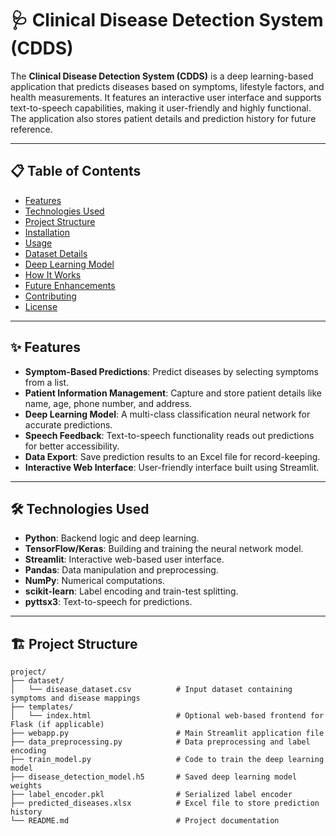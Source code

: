 # 🩺 Clinical Disease Detection System (CDDS)

The **Clinical Disease Detection System (CDDS)** is a deep learning-based application that predicts diseases based on symptoms, lifestyle factors, and health measurements. It features an interactive user interface and supports text-to-speech capabilities, making it user-friendly and highly functional. The application also stores patient details and prediction history for future reference.

---

## 📋 Table of Contents
- [Features](#features)
- [Technologies Used](#technologies-used)
- [Project Structure](#project-structure)
- [Installation](#installation)
- [Usage](#usage)
- [Dataset Details](#dataset-details)
- [Deep Learning Model](#deep-learning-model)
- [How It Works](#how-it-works)
- [Future Enhancements](#future-enhancements)
- [Contributing](#contributing)
- [License](#license)

---

## ✨ Features
- **Symptom-Based Predictions**: Predict diseases by selecting symptoms from a list.
- **Patient Information Management**: Capture and store patient details like name, age, phone number, and address.
- **Deep Learning Model**: A multi-class classification neural network for accurate predictions.
- **Speech Feedback**: Text-to-speech functionality reads out predictions for better accessibility.
- **Data Export**: Save prediction results to an Excel file for record-keeping.
- **Interactive Web Interface**: User-friendly interface built using Streamlit.

---

## 🛠️ Technologies Used
- **Python**: Backend logic and deep learning.
- **TensorFlow/Keras**: Building and training the neural network model.
- **Streamlit**: Interactive web-based user interface.
- **Pandas**: Data manipulation and preprocessing.
- **NumPy**: Numerical computations.
- **scikit-learn**: Label encoding and train-test splitting.
- **pyttsx3**: Text-to-speech for predictions.

---

## 🏗️ Project Structure

```plaintext
project/
├── dataset/
│   └── disease_dataset.csv          # Input dataset containing symptoms and disease mappings
├── templates/
│   └── index.html                   # Optional web-based frontend for Flask (if applicable)
├── webapp.py                        # Main Streamlit application file
├── data_preprocessing.py            # Data preprocessing and label encoding
├── train_model.py                   # Code to train the deep learning model
├── disease_detection_model.h5       # Saved deep learning model weights
├── label_encoder.pkl                # Serialized label encoder
├── predicted_diseases.xlsx          # Excel file to store prediction history
└── README.md                        # Project documentation

